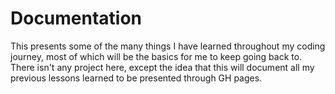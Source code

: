 # Documentation

This presents some of the many things I have learned throughout my coding journey, most of which will be the basics for me to keep going back to. There isn't any project here, except the idea that this will document all my previous lessons learned to be presented through GH pages.


